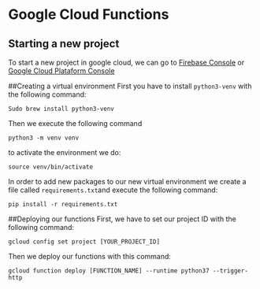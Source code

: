 # Google Cloud Functions
## Starting a new project
To start a new project in google cloud, we can go to
[Firebase Console](https://console.firebase.google.com) 
or [Google Cloud Plataform Console](https://console.cloud.google.com)

##Creating a virtual environment
First you have to install `python3-venv` with the following command:
``` 
Sudo brew install python3-venv
```
Then we execute the following command
```
python3 -m venv venv
```
to activate the environment we do:
```
source venv/bin/activate
```
In order to add new packages to our new virtual environment we create a file called `requirements.txt`and execute the following command:
```
pip install -r requirements.txt
```

##Deploying our functions
First, we have to set our project ID with the following command:
```
gcloud config set project [YOUR_PROJECT_ID]
```
Then we deploy our functions with this command:
```
gcloud function deploy [FUNCTION_NAME] --runtime python37 --trigger-http
```
